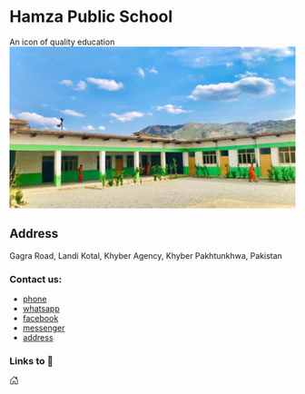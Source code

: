 # Hamza Public School
An icon of quality education
![Hamza School Image](images/school.jpg)

## Address
Gagra Road, Landi Kotal, Khyber Agency, Khyber Pakhtunkhwa, Pakistan

### Contact us:
* [phone](+923028171873)
* [whatsapp](https://wa.me/923028171873)
* [facebook](https://hamzapublichighschool)
* [messenger](https://m.me/hamzapublichighschool)
* [address](https://goo.gl/maps/SDPeHyfVoLfdwp2F6)

### Links to &#xF3EE;
<svg xmlns="http://www.w3.org/2000/svg" width="16" height="16" fill="currentColor" class="bi bi-house-door" viewBox="0 0 16 16"><path d="M8.354 1.146a.5.5 0 0 0-.708 0l-6 6A.5.5 0 0 0 1.5 7.5v7a.5.5 0 0 0 .5.5h4.5a.5.5 0 0 0 .5-.5v-4h2v4a.5.5 0 0 0 .5.5H14a.5.5 0 0 0 .5-.5v-7a.5.5 0 0 0-.146-.354L13 5.793V2.5a.5.5 0 0 0-.5-.5h-1a.5.5 0 0 0-.5.5v1.293L8.354 1.146zM2.5 14V7.707l5.5-5.5 5.5 5.5V14H10v-4a.5.5 0 0 0-.5-.5h-3a.5.5 0 0 0-.5.5v4H2.5z"/></svg>
